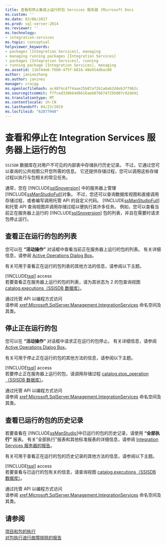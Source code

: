 ```yaml
---
title: 查看和停止集成上运行的包 Services 服务器 |Microsoft Docs
ms.custom: ''
ms.date: 03/06/2017
ms.prod: sql-server-2014
ms.reviewer: ''
ms.technology:
- integration-services
ms.topic: conceptual
helpviewer_keywords:
- packages [Integration Services], managing
- managing running packages [Integration Services]
- packages [Integration Services], running
- running package [Integration Services], managing
ms.assetid: 11bf44e6-f6b0-475f-b816-40e914dbac80
author: janinezhang
ms.author: janinez
manager: craigg
ms.openlocfilehash: ac4874c47f4aae25b87a72b1a6a62ddeb3f7962c
ms.sourcegitcommit: f7fced330b64d6616aeb8766747295807c92dd41
ms.translationtype: MT
ms.contentlocale: zh-CN
ms.lasthandoff: 04/23/2019
ms.locfileid: "62877948"
---
```

# <a name="viewing-and-stopping-packages-running-on-the-integration-services-server"></a>查看和停止在 Integration Services 服务器上运行的包
  `SSISDB` 数据库在对用户不可见的内部表中存储执行历史记录。 不过，它通过您可以查询的公共视图公开您所需的信息。 它还提供存储过程，您可以调用这些存储过程以执行与包相关的常见任务。  
  
 通常，您在 [!INCLUDE[ssISnoversion](../includes/ssisnoversion-md.md)] 中的服务器上管理 [!INCLUDE[ssManStudioFull](../includes/ssmanstudiofull-md.md)]对象。 不过，您还可以查询数据库视图和直接调用存储过程，或者编写调用托管 API 的自定义代码。 [!INCLUDE[ssManStudioFull](../includes/ssmanstudiofull-md.md)] 和托管 API 查询视图并调用存储过程以便执行其许多任务。 例如，您可以查看当前正在服务器上运行的 [!INCLUDE[ssISnoversion](../includes/ssisnoversion-md.md)] 包的列表，并且在需要时请求包停止运行。  
  
## <a name="viewing-the-list-of-running-packages"></a>查看正在运行的包的列表  
 您可以在 **“活动操作”** 对话框中查看当前正在服务器上运行的包的列表。 有关详细信息，请参阅 [Active Operations Dialog Box](../../2014/integration-services/active-operations-dialog-box.md)。  
  
 有关可用于查看正在运行的包列表的其他方法的信息，请参阅以下主题。  
  
 [!INCLUDE[tsql](../includes/tsql-md.md)] access  
 若要查看正在服务器上运行的包的列表，请为其状态为 2 的包查询视图 [catalog.executions（SSISDB 数据库）](/sql/integration-services/system-views/catalog-executions-ssisdb-database)。  
  
 通过托管 API 以编程方式访问  
 请参阅 <xref:Microsoft.SqlServer.Management.IntegrationServices> 命名空间及其类。  
  
## <a name="stopping-a-running-package"></a>停止正在运行的包  
 您可以在 **“活动操作”** 对话框中请求正在运行的包停止。 有关详细信息，请参阅 [Active Operations Dialog Box](../../2014/integration-services/active-operations-dialog-box.md)。  
  
 有关可用于停止正在运行的包的其他方法的信息，请参阅以下主题。  
  
 [!INCLUDE[tsql](../includes/tsql-md.md)] access  
 若要停止正在服务器上运行的包，请调用存储过程 [catalog.stop_operation（SSISDB 数据库）](/sql/integration-services/system-stored-procedures/catalog-stop-operation-ssisdb-database)。  
  
 通过托管 API 以编程方式访问  
 请参阅 <xref:Microsoft.SqlServer.Management.IntegrationServices> 命名空间及其类。  
  
## <a name="viewing-the-history-of-packages-that-have-run"></a>查看已运行的包的历史记录  
 若要查看在 [!INCLUDE[ssManStudio](../includes/ssmanstudio-md.md)]中已运行的包的历史记录，请使用 **“全部执行”** 报表。 有关“全部执行”报表和其他标准报表的详细信息，请参阅 [Integration Services 服务器的报告](../../2014/integration-services/reports-for-the-integration-services-server.md)。  
  
 有关可用于查看正在运行的包的历史记录的其他方法的信息，请参阅以下主题。  
  
 [!INCLUDE[tsql](../includes/tsql-md.md)] access  
 若要查看与已运行的包有关的信息，请查询视图 [catalog.executions（SSISDB 数据库）](/sql/integration-services/system-views/catalog-executions-ssisdb-database)。  
  
 通过托管 API 以编程方式访问  
 请参阅 <xref:Microsoft.SqlServer.Management.IntegrationServices> 命名空间及其类。  
  
## <a name="see-also"></a>请参阅  
 [项目和包的执行](packages/run-integration-services-ssis-packages.md)   
 [对包执行进行故障排除的报告](troubleshooting/troubleshooting-reports-for-package-execution.md)  
  
  
